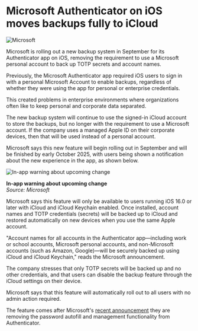 # Microsoft Authenticator on iOS moves backups fully to iCloud

![Microsoft](https://www.bleepstatic.com/content/hl-images/2024/10/04/Microsoft.jpg)

Microsoft is rolling out a new backup system in September for its Authenticator app on iOS, removing the requirement to use a Microsoft personal account to back up TOTP secrets and account names.

Previously, the Microsoft Authenticator app required iOS users to sign in with a personal Microsoft Account to enable backups, regardless of whether they were using the app for personal or enterprise credentials.

This created problems in enterprise environments where organizations often like to keep personal and corporate data separated.

The new backup system will continue to use the signed-in iCloud account to store the backups, but no longer with the requirement to use a Microsoft account. If the company uses a managed Apple ID on their corporate devices, then that will be used instead of a personal account.

Microsoft says this new feature will begin rolling out in September and will be finished by early October 2025, with users being shown a notification about the new experience in the app, as shown below.

![In-app warning about upcoming change](https://www.bleepstatic.com/images/news/Microsoft/m/microsoft-authenticator/ios-backups/microsoft-authenticator-ios-backup.png)

**In-app warning about upcoming change**  
_Source: Microsoft_

Microsoft says this feature will only be available to users running iOS 16.0 or later with iCloud and iCloud Keychain enabled. Once installed, account names and TOTP credentials (secrets) will be backed up to iCloud and restored automatically on new devices when you use the same Apple account.

"Account names for all accounts in the Authenticator app—including work or school accounts, Microsoft personal accounts, and non-Microsoft accounts (such as Amazon, Google)—will be securely backed up using iCloud and iCloud Keychain," reads the Microsoft announcement.

The company stresses that only TOTP secrets will be backed up and no other credentials, and that users can disable the backup feature through the iCloud settings on their device.

Microsoft says that this feature will automatically roll out to all users with no admin action required.

The feature comes after Microsoft's [recent announcement](https://www.bleepingcomputer.com/news/security/microsoft-ends-authenticator-password-autofill-moves-users-to-edge/) they are removing the password autofill and management functionality from Authenticator.